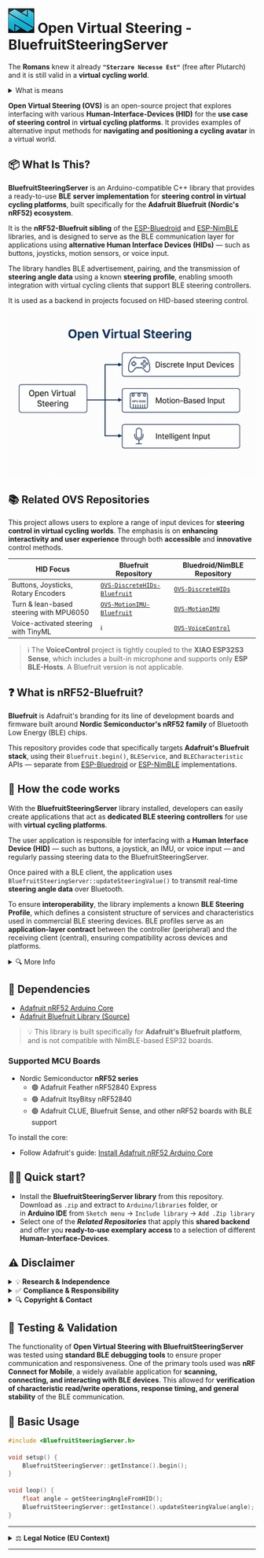 # <img src="/media/Nordic_Icon.png" width="53" height="50" align="bottom" alt="Nordic Icon"> Open Virtual Steering - BluefruitSteeringServer
The **Romans** knew it already **`"Sterzare Necesse Est"`** (free after Plutarch) and it is still valid in a **virtual cycling world**.<br>
<details><summary>What is means</summary>
    
The original quote **Navigare Necesse Est** ("Navigation is Necessary"), was humourously adapted here, by replacing **Navigare** with the Italian verb for [**steering**](https://en.wiktionary.org/wiki/sterzare), aligning it with the project's theme.

</details>

**Open Virtual Steering (OVS)** is an open-source project that explores interfacing with various **Human-Interface-Devices (HID)** for the **use case of steering control** in **virtual cycling platforms**.
It provides examples of alternative input methods for **navigating and positioning a cycling avatar** in a virtual world. 

## 📦 What Is This?

**BluefruitSteeringServer** is an Arduino-compatible C++ library that provides a ready-to-use **BLE server implementation** for **steering control in virtual cycling platforms**, built specifically for the **Adafruit Bluefruit (Nordic's nRF52) ecosystem**.

It is the **nRF52-Bluefruit sibling** of the [ESP-Bluedroid](https://github.com/Berg0162/BLE-Steering-Server) and [ESP-NimBLE](https://github.com/Berg0162/NimBLE-Steering-Server) libraries, and is designed to serve as the BLE communication layer for applications using **alternative Human Interface Devices (HIDs)** — such as buttons, joysticks, motion sensors, or voice input.

The library handles BLE advertisement, pairing, and the transmission of **steering angle data** using a known **steering profile**, enabling smooth integration with virtual cycling clients that support BLE steering controllers.

It is used as a backend in projects focused on HID-based steering control.

![Open Virtual Steering Diagram](/media/OpenVirtualSteering_Overview.png)

## 📚 Related OVS Repositories

This project allows users to explore a range of input devices for **steering control in virtual cycling worlds**. The emphasis is on **enhancing interactivity and user experience** through both **accessible** and **innovative** control methods.

| HID Focus | Bluefruit Repository | Bluedroid/NimBLE Repository |
|-----------|-------------------|----------------------|
| Buttons, Joysticks, Rotary Encoders | [`OVS-DiscreteHIDs-Bluefruit`](https://github.com/Berg0162/Open-Virtual-Steering-DiscreteHID-Bluefruit) | [`OVS-DiscreteHIDs`](https://github.com/Berg0162/Open-Virtual-Steering-DiscreteHID) | 
| Turn & lean-based steering with MPU6050 | [`OVS-MotionIMU-Bluefruit`](https://github.com/Berg0162/Open-Virtual-Steering-MotionIMU-Bluefruit) | [`OVS-MotionIMU`](https://github.com/Berg0162/Open-Virtual-Steering-MotionIMU) |
| Voice-activated steering with TinyML | ℹ️ | [`OVS-VoiceControl`](https://github.com/Berg0162/Open-Virtual-Steering-VoiceControl) | 
> ℹ️ The **VoiceControl** project is tightly coupled to the **XIAO ESP32S3 Sense**, which includes a built-in microphone and supports only **ESP BLE-Hosts**. A Bluefruit version is not applicable.

## ❓ What is nRF52-Bluefruit?

**Bluefruit** is Adafruit's branding for its line of development boards and firmware built around **Nordic Semiconductor's nRF52 family** of Bluetooth Low Energy (BLE) chips.

This repository provides code that specifically targets **Adafruit's Bluefruit stack**, using their `Bluefruit.begin()`, `BLEService`, and `BLECharacteristic` APIs — separate from [ESP-Bluedroid](https://github.com/Berg0162/BLE-Steering-Server) or [ESP-NimBLE](https://github.com/Berg0162/NimBLE-Steering-Server) implementations.

## 🔧 How the code works

With the **BluefruitSteeringServer** library installed, developers can easily create applications that act as **dedicated BLE steering controllers** for use with **virtual cycling platforms**.

The user application is responsible for interfacing with a **Human Interface Device (HID)** — such as buttons, a joystick, an IMU, or voice input — and regularly passing steering data to the BluefruitSteeringServer.

Once paired with a BLE client, the application uses `BluefruitSteeringServer::updateSteeringValue()` to transmit real-time **steering angle data** over Bluetooth.

To ensure **interoperability**, the library implements a known **BLE Steering Profile**, which defines a consistent structure of services and characteristics used in commercial BLE steering devices. BLE profiles serve as an **application-layer contract** between the controller (peripheral) and the receiving client (central), ensuring compatibility across devices and platforms.

<details>
<summary>🔍 More Info</summary>
    
[Introduction on BLE profiles, services, characteristics, device roles and network topology](https://embeddedcentric.com/lesson-2-ble-profiles-services-characteristics-device-roles-and-network-topology/)

</details>

## 🧱 Dependencies

+ [Adafruit nRF52 Arduino Core](https://github.com/adafruit/Adafruit_nRF52_Arduino)
+ [Adafruit Bluefruit Library (Source)](https://github.com/adafruit/Adafruit_nRF52_Arduino/tree/master/libraries/Bluefruit52Lib)

> 💡 This library is built specifically for **Adafruit's Bluefruit platform**, and is not compatible with NimBLE-based ESP32 boards.

### **Supported MCU Boards**
+ Nordic Semiconductor **nRF52 series**
  - 🟢 Adafruit Feather nRF52840 Express
  - 🟢 Adafruit ItsyBitsy nRF52840
  - 🟢 Adafruit CLUE, Bluefruit Sense, and other nRF52 boards with BLE support

To install the core:
- Follow Adafruit's guide: [Install Adafruit nRF52 Arduino Core](https://learn.adafruit.com/bluefruit-nrf52-feather-learning-guide/arduino-bsp-setup)

## 🚴‍♂️ Quick start?

+ Install the **BluefruitSteeringServer library** from this repository. Download as `.zip` and extract to `Arduino/libraries` folder, or <br>in <b>Arduino IDE</b> from `Sketch menu` -> `Include library` -> `Add .Zip library`<br>
+ Select one of the _**Related Repositories**_ that apply this **shared backend** and offer you **ready-to-use exemplary access** to a selection of different **Human-Interface-Devices**.

## ⚠️ Disclaimer
<details>
<summary> 💡 <b>Research & Independence</b></summary>
This project is <b>not affiliated with, endorsed by, or associated with any commercial virtual cycling platform or steering device manufacturer</b>. It is a <b>research and interoperability</b> initiative designed to explore <b>alternative human interface methods</b> in the context of indoor cycling. All development is conducted independently for <b>educational and experimental purposes</b>.
</details>
<details>
<summary> ✅ <b>Compliance & Responsibility</b></summary> 
This repository does <b>not include or promote any circumvention of technological protection measures</b>, reverse engineering of proprietary software, or unauthorized access to restricted systems. Users are <b>solely responsible</b> for ensuring that their use of this code complies with <b>local laws, software licenses, and platform terms of service</b>.
</details>
<details>
<summary> 🔍 <b>Copyright & Contact</b></summary>
If you are a <b>rights holder</b> and believe that this project includes content that <b>violates your intellectual property rights</b>, please <b>open an issue</b> on this repository to initiate a respectful review. We are committed to responding promptly and, if appropriate, taking corrective action.
</details>

## 🧪 Testing & Validation
The functionality of **Open Virtual Steering with BluefruitSteeringServer** was tested using **standard BLE debugging tools** to ensure proper communication and responsiveness. One of the primary tools used was **nRF Connect for Mobile**, a widely available application for **scanning, connecting, and interacting with BLE devices**. This allowed for **verification of characteristic read/write operations, response timing, and general stability** of the BLE communication.  

## 🔧 Basic Usage

```cpp
#include <BluefruitSteeringServer.h>

void setup() {
    BluefruitSteeringServer::getInstance().begin();
}

void loop() {
    float angle = getSteeringAngleFromHID();
    BluefruitSteeringServer::getInstance().updateSteeringValue(angle);
}
```
---

<details>
<summary>⚖️ <b>Legal Notice (EU Context)</b></summary>

This project is developed and published in accordance with **EU directives** that recognize the right to study, test, and develop software components for the purpose of achieving **interoperability** (e.g., Directive 2009/24/EC on the legal protection of computer programs, Article 6).  

No part of this project is intended to **infringe upon intellectual property rights** or violate technological protection measures. All content is shared in good faith under the belief that it falls within the bounds of **legitimate research, reverse engineering for interoperability, and fair use under EU law**.  

Users must ensure their own compliance with **national implementations of EU directives**, and are responsible for how they apply or modify this code.

</details>

---
